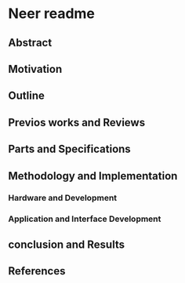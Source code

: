 # Neer readme
## Abstract
## Motivation
## Outline
## Previos works and Reviews 
## Parts and Specifications
## Methodology and Implementation 
### Hardware and Development
### Application and Interface Development 
## conclusion and Results
## References
